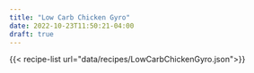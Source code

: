 ```yaml
---
title: "Low Carb Chicken Gyro"
date: 2022-10-23T11:50:21-04:00
draft: true
---
```


{{< recipe-list url="data/recipes/LowCarbChickenGyro.json">}}
